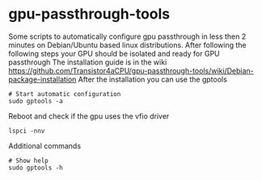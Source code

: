 # gpu-passthrough-tools
Some scripts to automatically configure gpu passthrough in less then 2 minutes on Debian/Ubuntu based linux distributions.
After following the following steps your GPU should be isolated and ready for GPU passthrough
The installation guide is in the wiki https://github.com/Transistor4aCPU/gpu-passthrough-tools/wiki/Debian-package-installation
After the installation you can use the gptools
```
# Start automatic configuration
sudo gptools -a
```
Reboot and check if the gpu uses the vfio driver
```
lspci -nnv
```
Additional commands
```
# Show help
sudo gptools -h

```
